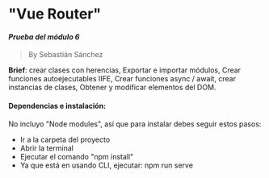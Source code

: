 # "Vue Router"
#### *Prueba del módulo 6*
>By Sebastián Sánchez

<strong>Brief</strong>: crear clases con herencias, Exportar e importar módulos, Crear funciones autoejecutables IIFE, Crear funciones async / await, crear instancias de clases, Obtener y modificar elementos del DOM.

#### Dependencias e instalación:
No incluyo "Node modules", así que para instalar debes seguir estos pasos:
* Ir a la carpeta del proyecto
* Abrir la terminal
* Ejecutar el comando "npm install"
* Ya que está en usando CLI, ejecutar: npm run serve